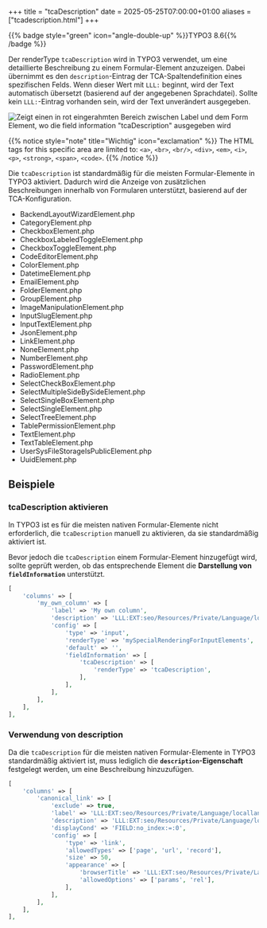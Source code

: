 +++
title = "tcaDescription"
date = 2025-05-25T07:00:00+01:00
aliases = ["tcadescription.html"]
+++

{{% badge style="green" icon="angle-double-up" %}}TYPO3 8.6{{% /badge %}}

Der renderType `tcaDescription` wird in TYPO3 verwendet, um eine detaillierte Beschreibung zu einem Formular-Element anzuzeigen. Dabei übernimmt es den `description`-Eintrag der TCA-Spaltendefinition eines spezifischen Felds. Wenn dieser Wert mit `LLL:` beginnt, wird der Text automatisch übersetzt (basierend auf der angegebenen Sprachdatei). Sollte kein `LLL:`-Eintrag vorhanden sein, wird der Text unverändert ausgegeben.

![Zeigt einen in rot eingerahmten Bereich zwischen Label und dem Form Element, wo die field information "tcaDescription" ausgegeben wird](../TcaDescription.png "Zeigt den Bereich, wo tcaDescription ausgegeben wird")

{{% notice style="note" title="Wichtig" icon="exclamation" %}}
The HTML tags for this specific area are limited to: `<a>`, `<br>`, `<br/>`, `<div>`, `<em>`, `<i>`, `<p>`, `<strong>`, `<span>`, `<code>`.
{{% /notice %}}

Die `tcaDescription` ist standardmäßig für die meisten Formular-Elemente in TYPO3 aktiviert. Dadurch wird die Anzeige von zusätzlichen Beschreibungen innerhalb von Formularen unterstützt, basierend auf der TCA-Konfiguration.

- BackendLayoutWizardElement.php
- CategoryElement.php
- CheckboxElement.php
- CheckboxLabeledToggleElement.php
- CheckboxToggleElement.php
- CodeEditorElement.php
- ColorElement.php
- DatetimeElement.php
- EmailElement.php
- FolderElement.php
- GroupElement.php
- ImageManipulationElement.php
- InputSlugElement.php
- InputTextElement.php
- JsonElement.php
- LinkElement.php
- NoneElement.php
- NumberElement.php
- PasswordElement.php
- RadioElement.php
- SelectCheckBoxElement.php
- SelectMultipleSideBySideElement.php
- SelectSingleBoxElement.php
- SelectSingleElement.php
- SelectTreeElement.php
- TablePermissionElement.php
- TextElement.php
- TextTableElement.php
- UserSysFileStorageIsPublicElement.php
- UuidElement.php

## Beispiele

### tcaDescription aktivieren

In TYPO3 ist es für die meisten nativen Formular-Elemente nicht erforderlich, die `tcaDescription` manuell zu aktivieren, da sie standardmäßig aktiviert ist.

Bevor jedoch die `tcaDescription` einem Formular-Element hinzugefügt wird, sollte geprüft werden, ob das entsprechende Element die **Darstellung von `fieldInformation`** unterstützt.

```php
[
    'columns' => [
        'my_own_column' => [
            'label' => 'My own column',
            'description' => 'LLL:EXT:seo/Resources/Private/Language/locallang_tca.xlf:pages.canonical_link.description',
            'config' => [
                'type' => 'input',
                'renderType' => 'mySpecialRenderingForInputElements',
                'default' => '',
                'fieldInformation' => [
                    'tcaDescription' => [
                        'renderType' => 'tcaDescription',
                    ],
                ],
            ],
        ],
    ],
],
```

### Verwendung von description

Da die `tcaDescription` für die meisten nativen Formular-Elemente in TYPO3 standardmäßig aktiviert ist, muss lediglich die **`description`-Eigenschaft** festgelegt werden, um eine Beschreibung hinzuzufügen.

```php
[
    'columns' => [
        'canonical_link' => [
            'exclude' => true,
            'label' => 'LLL:EXT:seo/Resources/Private/Language/locallang_tca.xlf:pages.canonical_link',
            'description' => 'LLL:EXT:seo/Resources/Private/Language/locallang_tca.xlf:pages.canonical_link.description',
            'displayCond' => 'FIELD:no_index:=:0',
            'config' => [
                'type' => 'link',
                'allowedTypes' => ['page', 'url', 'record'],
                'size' => 50,
                'appearance' => [
                    'browserTitle' => 'LLL:EXT:seo/Resources/Private/Language/locallang_tca.xlf:pages.canonical_link',
                    'allowedOptions' => ['params', 'rel'],
                ],
            ],
        ],
    ],
],
```

